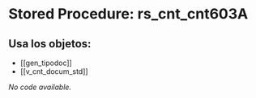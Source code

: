 # Stored Procedure: rs_cnt_cnt603A

## Usa los objetos:
- [[gen_tipodoc]]
- [[v_cnt_docum_std]]

*No code available.*
